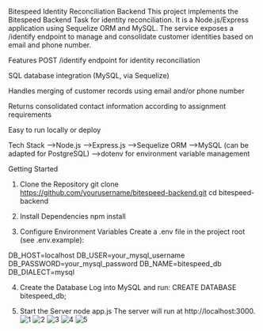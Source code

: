 Bitespeed Identity Reconciliation Backend
This project implements the Bitespeed Backend Task for identity reconciliation. It is a Node.js/Express application using Sequelize ORM and MySQL. The service exposes a /identify endpoint to manage and consolidate customer identities based on email and phone number.

Features
POST /identify endpoint for identity reconciliation

SQL database integration (MySQL, via Sequelize)

Handles merging of customer records using email and/or phone number

Returns consolidated contact information according to assignment requirements

Easy to run locally or deploy

Tech Stack
-->Node.js
-->Express.js
-->Sequelize ORM
-->MySQL (can be adapted for PostgreSQL)
-->dotenv for environment variable management

Getting Started
1. Clone the Repository
git clone https://github.com/yourusername/bitespeed-backend.git
cd bitespeed-backend

2. Install Dependencies
npm install

3. Configure Environment Variables
Create a .env file in the project root (see .env.example):

DB_HOST=localhost
DB_USER=your_mysql_username
DB_PASSWORD=your_mysql_password
DB_NAME=bitespeed_db
DB_DIALECT=mysql

4. Create the Database
Log into MySQL and run:
CREATE DATABASE bitespeed_db;

5. Start the Server
node app.js
The server will run at http://localhost:3000.
![1](https://github.com/user-attachments/assets/640c1da5-ad0b-4bd6-b762-14d947a88f82)
![2](https://github.com/user-attachments/assets/67634609-4d1e-49bd-8b3e-154a1795e348)
![3](https://github.com/user-attachments/assets/801f1dc7-927a-478f-af12-73107884b498)
![4](https://github.com/user-attachments/assets/75009a02-8c67-478c-b658-3fd6ae5e93a5)
![5](https://github.com/user-attachments/assets/15b8d6c7-e79b-4528-9cb8-a29918effb65)

